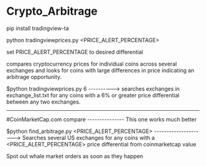# Crypto_Arbitrage

pip install tradingview-ta

python tradingviewprices.py <PRICE_ALERT_PERCENTAGE>

set PRICE_ALERT_PERCENTAGE to desired differential 

compares cryptocurrency prices for individual coins across several exchanges and looks for coins with large differences in price indicating an arbitrage opportunity.

$python tradingviewprices.py 6  ----------> searches exchanges in exchange_list.txt for any coins with a 6% or greater price differential between any two exchanges.

---------------------------------------------------------------------------------------------------------------------------------------------------------------------

#CoinMarketCap.com compare --------------- This one works much better

$python find_arbitrage.py <PRICE_ALERT_PERCENTAGE>   ---------------------> Searches several US exchanges for any coins with a <PRICE_ALERT_PERCENTAGE> price differential from coinmarketcap value


Spot out whale market orders as soon as they happen
